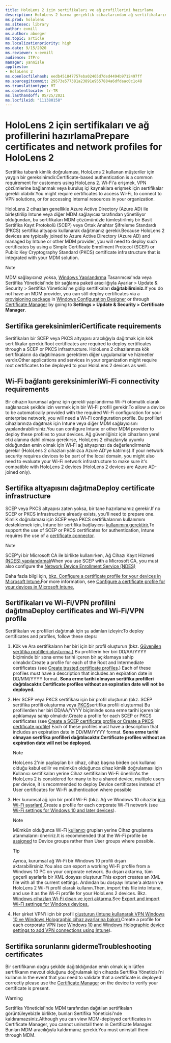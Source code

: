 ```yaml
---
title: HoloLens 2 için sertifikaları ve ağ profillerini hazırlama
description: HoloLens 2 karma gerçeklik cihazlarından ağ sertifikalarını yapılandırmayı, kullanmayı, dağıtmayı ve sorunlarını gidermeyi öğrenin.
ms.prod: hololens
ms.sitesec: library
author: evmill
ms.author: aboeger
ms.topic: article
ms.localizationpriority: high
ms.date: 9/15/2020
ms.reviewer: v-evmill
audience: ITPro
manager: yannisle
appliesto:
- HoloLens 2
ms.openlocfilehash: eedb451847757eba02465d7ded4494b9712497ff
ms.sourcegitcommit: 29573e577381a23891e9557884a6dfdaac0c1c48
ms.translationtype: MT
ms.contentlocale: tr-TR
ms.lasthandoff: 05/25/2021
ms.locfileid: "111380158"
---
```

# <a name="prepare-certificates-and-network-profiles-for-hololens-2"></a><span data-ttu-id="f067d-103">HoloLens 2 için sertifikaları ve ağ profillerini hazırlama</span><span class="sxs-lookup"><span data-stu-id="f067d-103">Prepare certificates and network profiles for HoloLens 2</span></span>

<span data-ttu-id="f067d-104">Sertifika tabanlı kimlik doğrulaması, HoloLens 2 kullanan müşteriler için yaygın bir gereksinimdir.</span><span class="sxs-lookup"><span data-stu-id="f067d-104">Certificate-based authentication is a common requirement for customers using HoloLens 2.</span></span> <span data-ttu-id="f067d-105">Wi-Fi'a erişmek, VPN çözümlerine bağlanmak veya kuruluş içi kaynaklara erişmek için sertifikalar gerekli olabilir.</span><span class="sxs-lookup"><span data-stu-id="f067d-105">You might require certificates to access Wi-Fi, to connect to VPN solutions, or for accessing internal resources in your organization.</span></span>

<span data-ttu-id="f067d-106">HoloLens 2 cihazları genellikle Azure Active Directory (Azure AD) ile birleştirilip Intune veya diğer MDM sağlayıcısı tarafından yönetiliyor olduğundan, bu sertifikaları MDM çözümünüzle tümleştirilmiş bir Basit Sertifika Kayıt Protokolü (SCEP) veya Ortak Anahtar Şifreleme Standardı (PKCS) sertifika altyapısı kullanarak dağıtmanız gerekir.</span><span class="sxs-lookup"><span data-stu-id="f067d-106">Because HoloLens 2 devices are typically joined to Azure Active Directory (Azure AD) and managed by Intune or other MDM provider, you will need to deploy such certificates by using a Simple Certificate Enrollment Protocol (SCEP) or Public Key Cryptography Standard (PKCS) certificate infrastructure that is integrated with your MDM solution.</span></span> 

>[!NOTE]
> <span data-ttu-id="f067d-107">MDM sağlayıcınız yoksa, [Windows Yapılandırma](https://www.microsoft.com/p/windows-configuration-designer/9nblggh4tx22?rtc=1&activetab=pivot:regionofsystemrequirementstab) Tasarımcısı'nda veya [](https://docs.microsoft.com/hololens/hololens-provisioning#steps-for-creating-provisioning-packages) Sertifika Yöneticisi'nde bir sağlama [](https://docs.microsoft.com/hololens/certificate-manager) paketi aracılığıyla Ayarlar > Update & Security > Sertifika Yöneticisi'ne gidip sertifikaları **dağıtabilirsiniz.**</span><span class="sxs-lookup"><span data-stu-id="f067d-107">If you do not have an MDM provider, you can still deploy certificates via a [provisioning package](https://docs.microsoft.com/hololens/hololens-provisioning#steps-for-creating-provisioning-packages) in [Windows Configuration Designer](https://www.microsoft.com/p/windows-configuration-designer/9nblggh4tx22?rtc=1&activetab=pivot:regionofsystemrequirementstab) or through [Certificate Manager](https://docs.microsoft.com/hololens/certificate-manager) by going to **Settings > Update & Security > Certificate Manager**.</span></span>

## <a name="certificate-requirements"></a><span data-ttu-id="f067d-108">Sertifika gereksinimleri</span><span class="sxs-lookup"><span data-stu-id="f067d-108">Certificate requirements</span></span>
<span data-ttu-id="f067d-109">Sertifikaları bir SCEP veya PKCS altyapısı aracılığıyla dağıtmak için kök sertifikalar gerekir.</span><span class="sxs-lookup"><span data-stu-id="f067d-109">Root certificates are required to deploy certificates through a SCEP or PKCS infrastructure.</span></span> <span data-ttu-id="f067d-110">HoloLens 2 cihazlarınıza kök sertifikaların da dağıtılmasını gerektiren diğer uygulamalar ve hizmetler vardır.</span><span class="sxs-lookup"><span data-stu-id="f067d-110">Other applications and services in your organization might require root certificates to be deployed to your HoloLens 2 devices as well.</span></span> 

## <a name="wi-fi-connectivity-requirements"></a><span data-ttu-id="f067d-111">Wi-Fi bağlantı gereksinimleri</span><span class="sxs-lookup"><span data-stu-id="f067d-111">Wi-Fi connectivity requirements</span></span>
<span data-ttu-id="f067d-112">Bir cihazın kurumsal ağınız için gerekli yapılandırma Wi-Fi otomatik olarak sağlanacak şekilde izin vermek için bir Wi-Fi profili gerekir.</span><span class="sxs-lookup"><span data-stu-id="f067d-112">To allow a device to be automatically provided with the required Wi-Fi configuration for your enterprise network, you will need a Wi-Fi configuration profile.</span></span> <span data-ttu-id="f067d-113">Bu profilleri cihazlarınıza dağıtmak için Intune veya diğer MDM sağlayıcısını yapılandırabilirsiniz.</span><span class="sxs-lookup"><span data-stu-id="f067d-113">You can configure Intune or other MDM provider to deploy these profiles to your devices.</span></span> <span data-ttu-id="f067d-114">Ağ güvenliğiniz için cihazların yerel etki alanına dahil olması gerekirse, HoloLens 2 cihazlarıyla uyumlu olduğundan emin olmak için Wi-Fi ağ altyapınızı da değerlendirmeniz gerekir (HoloLens 2 cihazları yalnızca Azure AD'ye katılmış).</span><span class="sxs-lookup"><span data-stu-id="f067d-114">If your network security requires devices to be part of the local domain, you might also need to evaluate your Wi-Fi network infrastructure to make sure it's compatible with HoloLens 2 devices (HoloLens 2 devices are Azure AD-joined only).</span></span>

## <a name="deploy-certificate-infrastructure"></a><span data-ttu-id="f067d-115">Sertifika altyapısını dağıtma</span><span class="sxs-lookup"><span data-stu-id="f067d-115">Deploy certificate infrastructure</span></span>
<span data-ttu-id="f067d-116">SCEP veya PKCS altyapısı zaten yoksa, bir tane hazırlamamız gerekir.</span><span class="sxs-lookup"><span data-stu-id="f067d-116">If no SCEP or PKCS infrastructure already exists, you'll need to prepare one.</span></span> <span data-ttu-id="f067d-117">Kimlik doğrulaması için SCEP veya PKCS sertifikalarının kullanımını desteklemek için, Intune bir sertifika bağlayıcısı [kullanımını gerektirir.](https://docs.microsoft.com/mem/intune/protect/certificate-connectors)</span><span class="sxs-lookup"><span data-stu-id="f067d-117">To support the use of SCEP or PKCS certificates for authentication, Intune requires the use of a [certificate connector](https://docs.microsoft.com/mem/intune/protect/certificate-connectors).</span></span>

> [!NOTE]
> <span data-ttu-id="f067d-118">SCEP'yi bir Microsoft CA ile birlikte kullanırken, Ağ Cihazı Kayıt Hizmeti [(NDES) yapılandırmalı](https://docs.microsoft.com/mem/intune/protect/certificates-scep-configure#set-up-ndes)</span><span class="sxs-lookup"><span data-stu-id="f067d-118">When you use SCEP with a Microsoft CA, you must also configure the [Network Device Enrollment Service (NDES)](https://docs.microsoft.com/mem/intune/protect/certificates-scep-configure#set-up-ndes)</span></span>

<span data-ttu-id="f067d-119">Daha fazla bilgi için, [bkz. Configure a certificate profile for your devices in Microsoft Intune.](https://docs.microsoft.com/intune/certificates-configure)</span><span class="sxs-lookup"><span data-stu-id="f067d-119">For more information, see [Configure a certificate profile for your devices in Microsoft Intune.](https://docs.microsoft.com/intune/certificates-configure)</span></span>

## <a name="deploy-certificates-and-wi-fivpn-profile"></a><span data-ttu-id="f067d-120">Sertifikaları ve Wi-Fi/VPN profilini dağıtma</span><span class="sxs-lookup"><span data-stu-id="f067d-120">Deploy certificates and Wi-Fi/VPN profile</span></span>
<span data-ttu-id="f067d-121">Sertifikaları ve profilleri dağıtmak için şu adımları izleyin:</span><span class="sxs-lookup"><span data-stu-id="f067d-121">To deploy certificates and profiles, follow these steps:</span></span>
1.  <span data-ttu-id="f067d-122">Kök ve Ara sertifikaların her biri için bir profil oluşturun (bkz. [Güvenilen sertifika profilleri oluşturma.)](https://docs.microsoft.com/intune/protect/certificates-configure#create-trusted-certificate-profiles) Bu profillerin her biri DD/AA/YYYY biçiminde bir sona erme tarihi içeren bir açıklamaya sahip olmalıdır.</span><span class="sxs-lookup"><span data-stu-id="f067d-122">Create a profile for each of the Root and Intermediate certificates (see [Create trusted certificate profiles](https://docs.microsoft.com/intune/protect/certificates-configure#create-trusted-certificate-profiles).) Each of these profiles must have a description that includes an expiration date in DD/MM/YYYY format.</span></span> <span data-ttu-id="f067d-123">**Sona erme tarihi olmayan sertifika profilleri dağıtılacaktır.**</span><span class="sxs-lookup"><span data-stu-id="f067d-123">**Certificate profiles without an expiration date will not be deployed.**</span></span>
1.  <span data-ttu-id="f067d-124">Her SCEP veya PKCS sertifikası için bir profil oluşturun (bkz. SCEP sertifika profili oluşturma veya [PKCS](https://docs.microsoft.com/intune/protect/certficates-pfx-configure#create-a-pkcs-certificate-profile)sertifika profili oluşturma) Bu profillerden her biri DD/AA/YYYY biçiminde sona erme tarihi içeren bir açıklamaya sahip olmalıdır.</span><span class="sxs-lookup"><span data-stu-id="f067d-124">Create a profile for each SCEP or PKCS certificates (see [Create a SCEP certificate profile or Create a PKCS certificate profile](https://docs.microsoft.com/intune/protect/certficates-pfx-configure#create-a-pkcs-certificate-profile)) Each of these profiles must have a description that includes an expiration date in DD/MM/YYYY format.</span></span> <span data-ttu-id="f067d-125">**Sona erme tarihi olmayan sertifika profilleri dağıtılacaktır.**</span><span class="sxs-lookup"><span data-stu-id="f067d-125">**Certificate profiles without an expiration date will not be deployed.**</span></span>

    > [!NOTE]
    > <span data-ttu-id="f067d-126">HoloLens 2'nin paylaşılan bir cihaz, cihaz başına birden çok kullanıcı olduğu kabul edilir ve mümkün olduğunca cihaz kimlik doğrulaması için Kullanıcı sertifikaları yerine Cihaz sertifikaları Wi-Fi önerilir</span><span class="sxs-lookup"><span data-stu-id="f067d-126">As the HoloLens 2 is considered for many to be a shared device, multiple users per device, it is recommended to deploy Device certificates instead of User certificates for Wi-Fi authentication where possible</span></span>

3.  <span data-ttu-id="f067d-127">Her kurumsal ağ için bir profil Wi-Fi (bkz. Ağ ve Windows 10 cihazlar [için Wi-Fi ayarları).](https://docs.microsoft.com/intune/wi-fi-settings-windows)</span><span class="sxs-lookup"><span data-stu-id="f067d-127">Create a profile for each corporate Wi-Fi network (see [Wi-Fi settings for Windows 10 and later devices](https://docs.microsoft.com/intune/wi-fi-settings-windows)).</span></span> 
    > [!NOTE]
    > <span data-ttu-id="f067d-128">Mümkün olduğunca Wi-Fi [kullanıcı](https://docs.microsoft.com/mem/intune/configuration/device-profile-assign) grupları yerine Cihaz gruplarına atanmalarını öneririz.</span><span class="sxs-lookup"><span data-stu-id="f067d-128">It is recommended that the Wi-Fi profile be [assigned](https://docs.microsoft.com/mem/intune/configuration/device-profile-assign) to Device groups rather than User groups where possible.</span></span> 

    > [!TIP]
    > <span data-ttu-id="f067d-129">Ayrıca, kurumsal ağ Wi-Fi bir Windows 10 profili dışarı aktarabilirsiniz.</span><span class="sxs-lookup"><span data-stu-id="f067d-129">You also can export a working Wi-Fi profile from a Windows 10 PC on your corporate network.</span></span> <span data-ttu-id="f067d-130">Bu dışarı aktarma, tüm geçerli ayarlarla bir XML dosyası oluşturur.</span><span class="sxs-lookup"><span data-stu-id="f067d-130">This export creates an XML file with all the current settings.</span></span> <span data-ttu-id="f067d-131">Ardından bu dosyayı Intune'a aktarın ve HoloLens 2 Wi-Fi profil olarak kullanın.</span><span class="sxs-lookup"><span data-stu-id="f067d-131">Then, import this file into Intune, and use it as the Wi-Fi profile for your HoloLens 2 devices.</span></span> <span data-ttu-id="f067d-132">Bkz. [Windows cihazları Wi-Fi dışarı ve içeri aktarma.](https://docs.microsoft.com/mem/intune/configuration/wi-fi-settings-import-windows-8-1)</span><span class="sxs-lookup"><span data-stu-id="f067d-132">See [Export and import Wi-Fi settings for Windows devices.](https://docs.microsoft.com/mem/intune/configuration/wi-fi-settings-import-windows-8-1)</span></span>

4.  <span data-ttu-id="f067d-133">Her şirket VPN'i için bir profil [oluşturun (Intune kullanarak VPN Windows 10 ve Windows Holographic cihaz ayarlarına bakın).](https://docs.microsoft.com/intune/vpn-settings-windows-10)</span><span class="sxs-lookup"><span data-stu-id="f067d-133">Create a profile for each corporate VPN (see [Windows 10 and Windows Holographic device settings to add VPN connections using Intune](https://docs.microsoft.com/intune/vpn-settings-windows-10)).</span></span>

## <a name="troubleshooting-certificates"></a><span data-ttu-id="f067d-134">Sertifika sorunlarını giderme</span><span class="sxs-lookup"><span data-stu-id="f067d-134">Troubleshooting certificates</span></span>

<span data-ttu-id="f067d-135">Bir sertifikanın doğru şekilde dağıtıldığından emin olmak için [](certificate-manager.md) lütfen sertifikanın mevcut olduğunu doğrulamak için cihazda Sertifika Yöneticisi'ni kullanın.</span><span class="sxs-lookup"><span data-stu-id="f067d-135">In the event that you need to validate that a certificate is deployed correctly please use the [Certificate Manager](certificate-manager.md) on the device to verify your certificate is present.</span></span>  

>[!WARNING]
> <span data-ttu-id="f067d-136">Sertifika Yöneticisi'nde MDM tarafından dağıtılan sertifikaları görüntüleyebizle birlikte, bunları Sertifika Yöneticisi'nde kaldıramazsiniz.</span><span class="sxs-lookup"><span data-stu-id="f067d-136">Although you can view MDM-deployed certificates in Certificate Manager, you cannot uninstall them in Certificate Manager.</span></span> <span data-ttu-id="f067d-137">Bunları MDM aracılığıyla kaldırmanız gerekir.</span><span class="sxs-lookup"><span data-stu-id="f067d-137">You must uninstall them through MDM.</span></span>


